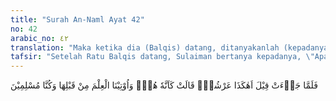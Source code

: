 ```yaml
---
title: "Surah An-Naml Ayat 42"
no: 42
arabic_no: ٤٢
translation: "Maka ketika dia (Balqis) datang, ditanyakanlah (kepadanya), “Serupa inikah singgasanamu?” Dia (Balqis) menjawab, “Seakan-akan itulah dia.” (Dan dia Balqis berkata), “Kami telah diberi pengetahuan sebelumnya dan kami adalah orang-orang yang berserah diri (kepada Allah).”"
tafsir: "Setelah Ratu Balqis datang, Sulaiman bertanya kepadanya, \"Apakah seperti ini singgasanamu?\" Balqis menjawab, \"Benar, singgasana ini mirip sekali dengan singgasanaku.\" Menurut Mujahid, Ratu Balqis mengetahui bahwa singgasana itu adalah singgasananya, karena ada tanda-tanda yang menunjukkan bahwa singgasana itu kepunyaannya. Akan tetapi, dia merasa heran mengapa singgasana itu berada di istana Sulaiman.\n\nMelihat kenyataan itu dan dihubungkan dengan pengetahuannya tentang burung hud-hud, maka Balqis berkata, \"Sebenarnya telah diberikan kepada kami, sebelum terjadinya mukjizat ini, pengetahuan bahwa Tuhan yang berhak disembah itu adalah Tuhan Yang Maha Esa. Dia Mahakuasa, demikian pula tentang burung hud-hud, sebagai burung yang luar biasa yang dengan kekuasaan Tuhan telah dapat menghubungkan negeri kami dengan negerimu dan juga dengan memperhatikan berita-berita yang kami terima dari para utusan kami. Semua itu menunjukkan bahwa engkau, wahai Sulaiman, benar-benar seorang rasul Allah yang diutus kepada kami untuk menyampaikan agama-Nya.\"\n\nSelanjutnya Balqis berkata, \"Kami bersama-sama dengan kaum kami menyatakan beriman kepada engkau. Kami akan meninggalkan agama kami yang selama ini kami anut. Engkau tidak perlu lagi mengemukakan kepada kami mukjizat yang lain, karena kami telah beriman.\""
---
```

فَلَمَّا جَاۤءَتْ قِيْلَ اَهٰكَذَا عَرْشُكِۗ قَالَتْ كَاَنَّهٗ هُوَۚ وَاُوْتِيْنَا الْعِلْمَ مِنْ قَبْلِهَا وَكُنَّا مُسْلِمِيْنَ  